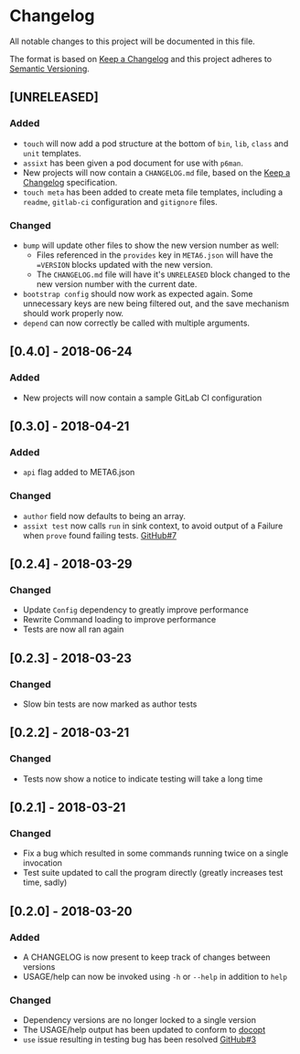 # Changelog
All notable changes to this project will be documented in this file.

The format is based on [Keep a Changelog](http://keepachangelog.com/en/1.0.0/)
and this project adheres to [Semantic
Versioning](http://semver.org/spec/v2.0.0.html).

## [UNRELEASED]
### Added
- `touch` will now add a pod structure at the bottom of `bin`, `lib`, `class`
  and `unit` templates.
- `assixt` has been given a pod document for use with `p6man`.
- New projects will now contain a `CHANGELOG.md` file, based on the
  [Keep a Changelog](https://keepachangelog.com/en/1.0.0) specification.
- `touch meta` has been added to create meta file templates, including a `readme`,
  `gitlab-ci` configuration and `gitignore` files.

### Changed
- `bump` will update other files to show the new version number as well:
  - Files referenced in the `provides` key in `META6.json` will have the
    `=VERSION` blocks updated with the new version.
  - The `CHANGELOG.md` file will have it's `UNRELEASED` block changed to the new
    version number with the current date.
- `bootstrap config` should now work as expected again. Some unnecessary keys
  are new being filtered out, and the save mechanism should work properly now.
- `depend` can now correctly be called with multiple arguments.

## [0.4.0] - 2018-06-24
### Added
- New projects will now contain a sample GitLab CI configuration

## [0.3.0] - 2018-04-21
### Added
- `api` flag added to META6.json

### Changed
- `author` field now defaults to being an array.
- `assixt test` now calls `run` in sink context, to avoid output of a Failure
  when `prove` found failing tests. [GitHub#7](https://github.com/scriptkitties/perl6-app-assixt/issues/7)

## [0.2.4] - 2018-03-29
### Changed
- Update `Config` dependency to greatly improve performance
- Rewrite Command loading to improve performance
- Tests are now all ran again

## [0.2.3] - 2018-03-23
### Changed
- Slow bin tests are now marked as author tests

## [0.2.2] - 2018-03-21
### Changed
- Tests now show a notice to indicate testing will take a long time

## [0.2.1] - 2018-03-21
### Changed
- Fix a bug which resulted in some commands running twice on a single invocation
- Test suite updated to call the program directly (greatly increases test time, sadly)

## [0.2.0] - 2018-03-20
### Added
- A CHANGELOG is now present to keep track of changes between versions
- USAGE/help can now be invoked using `-h` or `--help` in addition to `help`

### Changed
- Dependency versions are no longer locked to a single version
- The USAGE/help output has been updated to conform to [docopt](http://docopt.org)
- `use` issue resulting in testing bug has been resolved [GitHub#3](https://github.com/scriptkitties/perl6-app-assixt/issues/3)

